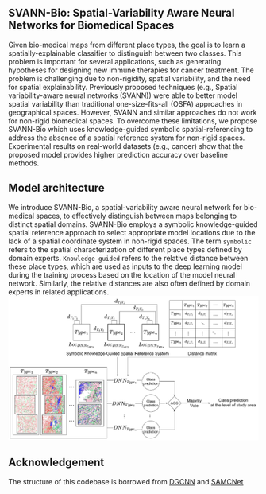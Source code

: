 
## SVANN-Bio: Spatial-Variability Aware Neural Networks for Biomedical Spaces
Given bio-medical maps from different place types, the goal is to learn a spatially-explainable classifier to distinguish between two classes. This problem is important for several applications, such as generating hypotheses for designing new immune therapies for cancer treatment. The problem is challenging due to non-rigidity, spatial variability, and the need for spatial explainability. Previously proposed techniques (e.g., Spatial variability-aware neural networks (SVANN)) were able to better model spatial variability than traditional one-size-fits-all (OSFA) approaches in geographical spaces. However, SVANN and similar approaches do not work for non-rigid biomedical spaces. To overcome these limitations, we propose SVANN-Bio which uses knowledge-guided symbolic spatial-referencing to address the absence of a spatial reference system for non-rigid spaces. Experimental results on real-world datasets (e.g., cancer) show that the proposed model provides higher prediction accuracy over baseline methods.
## Model architecture
We introduce SVANN-Bio, a spatial-variability aware neural network for bio-medical spaces, to effectively distinguish between maps belonging to distinct spatial domains. SVANN-Bio employs a symbolic knowledge-guided spatial reference approach to select appropriate model locations due to the lack of a spatial coordinate system in non-rigid spaces. The term ``symbolic`` refers to the spatial characterization of different place types defined by domain experts. ``Knowledge-guided`` refers to the relative distance between these place types, which are used as inputs to the deep learning model during the training process based on the location of the model neural network. Similarly, the relative distances are also often defined by domain experts in related applications.
<img src='./SVANN-Bio.jpg' width=800>

## Acknowledgement
The structure of this codebase is borrowed from [DGCNN](https://github.com/WangYueFt/dgcnn) and [SAMCNet](https://github.com/majid-farhadloo/SAMCNet_2022)
